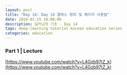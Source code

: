 ```yaml
---
layout: post
title: "Day 14: Day 14 클래스 정의 및 패키지 사용법"
date: 2024-01-15 10:00:00
description: 딥러닝의 기초 - Day 14
tags: deep-learning tutorial korean education series
categories: education
---
```



### Part 1 | Lecture

[https://www.youtube.com/watch?v=L4Gzb97tZ_k](https://www.youtube.com/watch?v=L4Gzb97tZ_k)